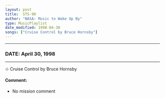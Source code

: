 ```yaml
---
layout: post
title:  STS-90
author: "NASA: Music to Wake Up By"
type: MusicPlaylist
date_modified: 1998-04-30
songs: ["Cruise Control by Bruce Hornsby"]
---
```


----
### DATE: April 30, 1998
----
⊹ Cruise Control by Bruce Hornsby

#### Comment:
* No mission comment



<br/>
<center>
	<a target="_blank"
	   href="https://twitter.com/intent/tweet?hashtags=Space,NASA,Playlist,NASAWakeupCalls,SpaceProgram&text={{ page.author}}, '{{ page.songs.first }}' {{ page.title }}, {{ page.date | date: '%B %d, %Y' }}. {{ site.url }}{{ page.url }} @nasawakeupcalls">
	   <i class="fab fa-twitter" alt="Tweet this page" style="font-size: 1.3em;"></i>
	</a>
	&nbsp; 	<i class="fas fa-user-astronaut" style="font-size: 1.5em;"></i> &nbsp;
    <a type="amzn" search="'Cruise Control by Bruce Hornsby'" category="popular music">
        <i class="fab fa-amazon" style="font-size: 1.3em;"></i>
    </a>
</center>
